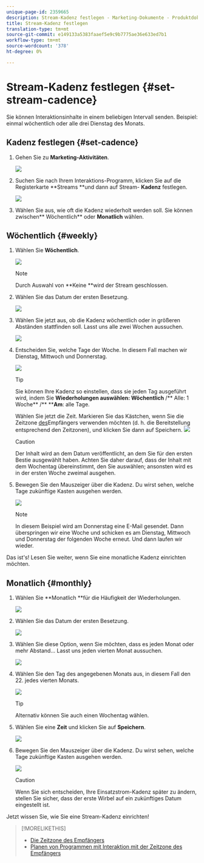 ```yaml
---
unique-page-id: 2359665
description: Stream-Kadenz festlegen - Marketing-Dokumente - Produktdokumentation
title: Stream-Kadenz festlegen
translation-type: tm+mt
source-git-commit: e149133a5383faaef5e9c9b7775ae36e633ed7b1
workflow-type: tm+mt
source-wordcount: '378'
ht-degree: 0%

---
```



# Stream-Kadenz festlegen {#set-stream-cadence}

Sie können Interaktionsinhalte in einem beliebigen Intervall senden. Beispiel: einmal wöchentlich oder alle drei Dienstag des Monats.

## Kadenz festlegen {#set-cadence}

1. Gehen Sie zu **Marketing-Aktivitäten**.

   ![](assets/login-marketing-activities.png)

1. Suchen Sie nach Ihrem Interaktions-Programm, klicken Sie auf die Registerkarte **Streams **und dann auf Stream- **Kadenz** festlegen.

   ![](assets/selectstreamcadence.jpg)

1. Wählen Sie aus, wie oft die Kadenz wiederholt werden soll. Sie können zwischen** Wöchentlich** oder **Monatlich** wählen.

## Wöchentlich {#weekly}

1. Wählen Sie **Wöchentlich**.

   ![](assets/image2017-12-5-14-3a9-3a43.png)

   >[!NOTE]
   >
   >Durch Auswahl von **Keine **wird der Stream geschlossen.

1. Wählen Sie das Datum der ersten Besetzung.

   ![](assets/image2017-12-5-14-3a10-3a17.png)

1. Wählen Sie jetzt aus, ob die Kadenz wöchentlich oder in größeren Abständen stattfinden soll. Lasst uns alle zwei Wochen aussuchen.

   ![](assets/image2017-12-5-14-3a10-3a56.png)

1. Entscheiden Sie, welche Tage der Woche. In diesem Fall machen wir Dienstag, Mittwoch und Donnerstag.

   ![](assets/image2017-12-5-14-3a12-3a29.png)

   >[!TIP]
   >
   >Sie können Ihre Kadenz so einstellen, dass sie jeden Tag ausgeführt wird, indem Sie **Wiederholungen auswählen: Wöchentlich** /** Alle: 1 Woche** /** ****Am**: alle Tage.

   Wählen Sie jetzt die Zeit. Markieren Sie das Kästchen, wenn Sie die Zeitzone [des](set-stream-cadence/schedule-engagement-programs-with-recipient-time-zone.md)Empfängers verwenden möchten (d. h. die Bereitstellung entsprechend den Zeitzonen), und klicken Sie dann auf Speichern.
   ![](assets/image2017-12-5-14-3a20-3a11.png)

   >[!CAUTION]
   >
   >Der Inhalt wird an dem Datum veröffentlicht, an dem Sie für den ersten Bestie ausgewählt haben. Achten Sie daher darauf, dass der Inhalt mit dem Wochentag übereinstimmt, den Sie auswählen; ansonsten wird es in der ersten Woche zweimal ausgehen.

1. Bewegen Sie den Mauszeiger über die Kadenz. Du wirst sehen, welche Tage zukünftige Kasten ausgehen werden.

   ![](assets/image2017-12-5-14-3a17-3a29.png)

   >[!NOTE]
   >
   >In diesem Beispiel wird am Donnerstag eine E-Mail gesendet. Dann überspringen wir eine Woche und schicken es am Dienstag, Mittwoch und Donnerstag der folgenden Woche erneut. Und dann laufen wir wieder.

Das ist&#39;s! Lesen Sie weiter, wenn Sie eine monatliche Kadenz einrichten möchten.

## Monatlich {#monthly}

1. Wählen Sie **Monatlich **für die Häufigkeit der Wiederholungen.

   ![](assets/image2014-9-15-16-3a30-3a15.png)

1. Wählen Sie das Datum der ersten Besetzung.

   ![](assets/image2014-9-15-16-3a30-3a11.png)

1. Wählen Sie diese Option, wenn Sie möchten, dass es jeden Monat oder mehr Abstand... Lasst uns jeden vierten Monat aussuchen.

   ![](assets/image2014-9-15-16-3a30-3a7.png)

1. Wählen Sie den Tag des angegebenen Monats aus, in diesem Fall den 22. jedes vierten Monats.

   ![](assets/image2014-9-15-16-3a29-3a51.png)

   >[!TIP]
   >
   >Alternativ können Sie auch einen Wochentag wählen.

1. Wählen Sie eine **Zeit** und klicken Sie auf **Speichern**.

   ![](assets/image2014-9-15-16-3a29-3a42.png)

1. Bewegen Sie den Mauszeiger über die Kadenz. Du wirst sehen, welche Tage zukünftige Kasten ausgehen werden.

   ![](assets/image2014-9-15-16-3a29-3a38.png)

   >[!CAUTION]
   >
   >Wenn Sie sich entscheiden, Ihre Einsatzstrom-Kadenz später zu ändern, stellen Sie sicher, dass der erste Wirbel auf ein zukünftiges Datum eingestellt ist.

Jetzt wissen Sie, wie Sie eine Stream-Kadenz einrichten!

>[!MORELIKETHIS]
>
>* [Die Zeitzone des Empfängers](../../../../product-docs/email-marketing/email-programs/email-program-actions/scheduling-with-recipient-time-zone/understanding-recipient-time-zone.md)
>* [Planen von Programmen mit Interaktion mit der Zeitzone des Empfängers](set-stream-cadence/schedule-engagement-programs-with-recipient-time-zone.md)

>



